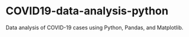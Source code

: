 # COVID19-data-analysis-python
Data analysis of COVID-19 cases using Python, Pandas, and Matplotlib.
